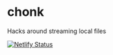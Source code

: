 # chonk

Hacks around streaming local files

[![Netlify Status](https://api.netlify.com/api/v1/badges/0b961271-1058-42ec-aac0-07b385dd1c2d/deploy-status)](https://app.netlify.com/sites/chonk/deploys)
